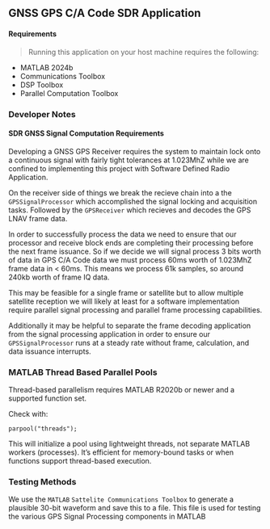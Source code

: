 ## GNSS GPS C/A Code SDR Application

#### Requirements

> Running this application on your host machine requires the following:

- MATLAB 2024b
- Communications Toolbox
- DSP Toolbox
- Parallel Computation Toolbox


### Developer Notes

#### SDR GNSS Signal Computation Requirements

Developing a GNSS GPS Receiver requires the system to maintain lock onto a continuous signal with fairly tight tolerances at 1.023MhZ while we are confined to implementing this project with Software Defined Radio Application. 

On the receiver side of things we break the recieve chain into a the `GPSSignalProcessor` which accomplished the signal locking and acquisition tasks. Followed by the `GPSReceiver` which recieves and decodes the GPS LNAV frame data.

In order to successfully process the data we need to ensure that our processor and receive block ends are completing their processing before the next frame issuance. So if we decide we will signal process 3 bits worth of data in GPS C/A Code data we must process 60ms worth of 1.023MhZ frame data in < 60ms. This means we process 61k samples, so around 240kb worth of frame IQ data.

This may be feasible for a single frame or satellite but to allow multiple satellite reception we will likely at least for a software implementation require parallel signal processing and parallel frame processing capabilities.

Additionally it may be helpful to separate the frame decoding application from the signal processing application in order to ensure our `GPSSignalProcessor` runs at a steady rate without frame, calculation, and data issuance interrupts.

### MATLAB Thread Based Parallel Pools

Thread-based parallelism requires MATLAB R2020b or newer and a supported function set.

Check with:

```
parpool("threads");
```

This will initialize a pool using lightweight threads, not separate MATLAB workers (processes). It’s efficient for memory-bound tasks or when functions support thread-based execution.


### Testing Methods

We use the `MATLAB` `Sattelite Communications Toolbox` to generate a plausible 30-bit waveform and save this
to a file. This file is used for testing the various GPS Signal Processing components in MATLAB